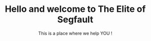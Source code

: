 <h1 align="center">Hello and welcome to The Elite of Segfault</h1>
<p align="center";font-size:18px;">This is a place where we help YOU !</p> 
